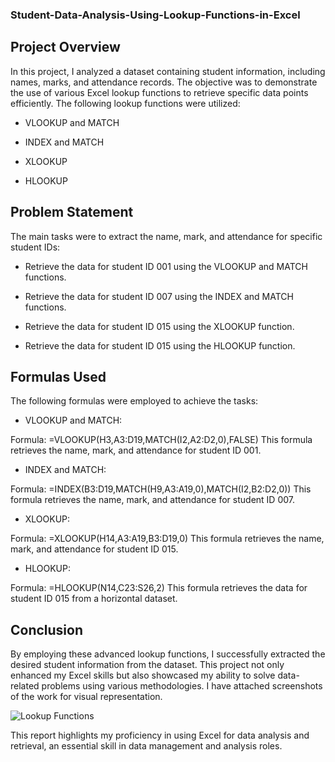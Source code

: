 ### Student-Data-Analysis-Using-Lookup-Functions-in-Excel



## Project Overview

In this project, I analyzed a dataset containing student information, including names, marks, and attendance records. The objective was to demonstrate the use of various Excel lookup functions to retrieve specific data points efficiently. The following lookup functions were utilized:

- VLOOKUP and MATCH
  
- INDEX and MATCH
  
- XLOOKUP
  
- HLOOKUP

## Problem Statement

The main tasks were to extract the name, mark, and attendance for specific student IDs:

- Retrieve the data for student ID 001 using the VLOOKUP and MATCH functions.
  
- Retrieve the data for student ID 007 using the INDEX and MATCH functions.
  
- Retrieve the data for student ID 015 using the XLOOKUP function.
  
- Retrieve the data for student ID 015 using the HLOOKUP function.

## Formulas Used

The following formulas were employed to achieve the tasks:

- VLOOKUP and MATCH:

Formula:
=VLOOKUP(H3,A3:D19,MATCH(I2,A2:D2,0),FALSE)
This formula retrieves the name, mark, and attendance for student ID 001.

- INDEX and MATCH:

Formula:
=INDEX(B3:D19,MATCH(H9,A3:A19,0),MATCH(I2,B2:D2,0))
This formula retrieves the name, mark, and attendance for student ID 007.

- XLOOKUP:

Formula:
=XLOOKUP(H14,A3:A19,B3:D19,0)
This formula retrieves the name, mark, and attendance for student ID 015.

- HLOOKUP:

Formula:
=HLOOKUP(N14,C23:S26,2)
This formula retrieves the data for student ID 015 from a horizontal dataset.

## Conclusion

By employing these advanced lookup functions, I successfully extracted the desired student information from the dataset. This project not only enhanced my Excel skills but also showcased my ability to solve data-related problems using various methodologies. I have attached screenshots of the work for visual representation.

![Lookup Functions](https://github.com/user-attachments/assets/cc4bd3bd-8780-426c-884b-8d0b64b9e212)

This report highlights my proficiency in using Excel for data analysis and retrieval, an essential skill in data management and analysis roles.
